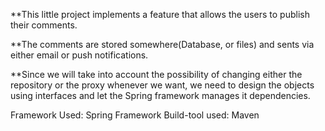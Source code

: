 **This little project implements a feature that allows the users to publish their comments.

**The comments are stored somewhere(Database, or files) and sents via either email or push notifications.

**Since we will take into account the possibility of changing either the repository or the proxy whenever we want, we need to design the objects using interfaces and let the Spring framework manages it dependencies.



Framework Used: Spring Framework
Build-tool used: Maven